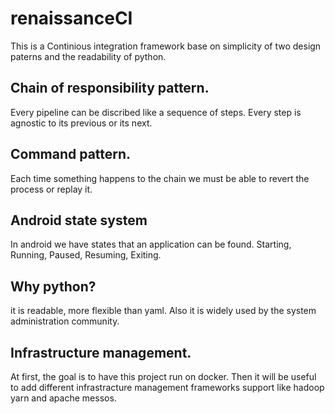 # renaissanceCI
This is a Continious integration framework base on simplicity of two design paterns and the readability of python.


## Chain of responsibility pattern.
Every pipeline can be discribed like a sequence of steps. Every step is agnostic to its previous or its next.

## Command pattern.
Each time something happens to the chain we must be able to revert the process or replay it.

## Android state system
In android we have states that an application can be found. Starting, Running, Paused, Resuming, Exiting.

## Why python?
it is readable, more flexible than yaml. Also it is widely used by the system administration community.

## Infrastructure management.
At first, the goal is to have this project run on docker. Then it will be useful to add different infrastracture management frameworks support like hadoop yarn and apache messos.

